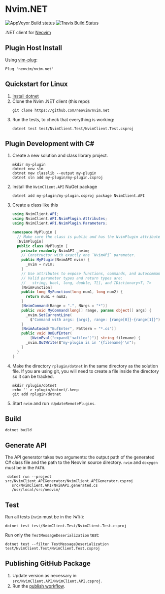 Nvim.NET
========

[![AppVeyor Build status](https://ci.appveyor.com/api/projects/status/8c2dw5gc2knhvqjc/branch/master?svg=true)](https://ci.appveyor.com/project/neovim/nvim-net/branch/master)
[![Travis Build Status](https://travis-ci.org/neovim/nvim.net.svg?branch=master)](https://travis-ci.org/neovim/nvim.net)

.NET client for [Neovim](https://github.com/neovim/neovim)

Plugin Host Install
------------------------

Using [vim-plug](https://github.com/junegunn/vim-plug):

    Plug 'neovim/nvim.net'

Quickstart for Linux
--------------------

1. [Install dotnet](https://www.microsoft.com/net/download/linux-package-manager/ubuntu16-04/sdk-current)
2. Clone the Nvim .NET client (this repo):
   ```
   git clone https://github.com/neovim/nvim.net
   ```
3. Run the tests, to check that everything is working:
   ```
   dotnet test test/NvimClient.Test/NvimClient.Test.csproj
   ```

Plugin Development with C#
--------------------------

1. Create a new solution and class library project.
   ```
   mkdir my-plugin
   dotnet new sln
   dotnet new classlib --output my-plugin
   dotnet sln add my-plugin/my-plugin.csproj
   ```
2. Install the `NvimClient.API` NuGet package
   ```
   dotnet add my-plugin/my-plugin.csproj package NvimClient.API
   ```
3. Create a class like this
   ```csharp
   using NvimClient.API;
   using NvimClient.API.NvimPlugin.Attributes;
   using NvimClient.API.NvimPlugin.Parameters;

   namespace MyPlugin {
     // Make sure the class is public and has the NvimPlugin attribute.
     [NvimPlugin]
     public class MyPlugin {
       private readonly NvimAPI _nvim;
       // Constructor with exactly one `NvimAPI` parameter.
       public MyPlugin(NvimAPI nvim) {
         _nvim = nvim;
       }
       // Use attributes to expose functions, commands, and autocommands.
       // Valid parameter types and return types are:
       //   string, bool, long, double, T[], and IDictionary<T, T>
       [NvimFunction]
       public long MyFunction(long num1, long num2) {
         return num1 + num2;
       }
       [NvimCommand(Range = ".", NArgs = "*")]
       public void MyCommand(long[] range, params object[] args) {
         _nvim.SetCurrentLine(
           $"Command with args: {args}, range: {range[0]}-{range[1]}");
       }
       [NvimAutocmd("BufEnter", Pattern = "*.cs")]
       public void OnBufEnter(
           [NvimEval("expand('<afile>')")] string filename) {
         _nvim.OutWrite($"my-plugin is in '{filename}'\n");
       }
     }
   }
   ```
4. Make the directory `rplugin/dotnet` in the same directory as the solution file.
   If you are using git, you will need to create a file inside the directory
   so it can be tracked.
   ```
   mkdir rplugin/dotnet
   echo '' > rplugin/dotnet/.keep
   git add rplugin/dotnet
   ```
5. Start `nvim` and run `:UpdateRemotePlugins`.

Build
-----

    dotnet build

Generate API
-----

The API generator takes two arguments: the output path of the generated C# class
file and the path to the Neovim source directory. `nvim` and `doxygen` must be
in the `PATH`.

     dotnet run --project src/NvimClient.APIGenerator/NvimClient.APIGenerator.csproj
       src/NvimClient.API/NvimAPI.generated.cs
       /usr/local/src/neovim/

Test
----

Run all tests (`nvim` must be in the `PATH`):

    dotnet test test/NvimClient.Test/NvimClient.Test.csproj

Run only the `TestMessageDeserialization` test:

    dotnet test --filter TestMessageDeserialization test/NvimClient.Test/NvimClient.Test.csproj

Publishing GitHub Package
-----

1. Update version as necessary in `src/NvimClient.API/NvimClient.API.csproj`.
2. Run the [publish workflow](https://github.com/neovim/nvim.net/actions/workflows/publish.yml).
